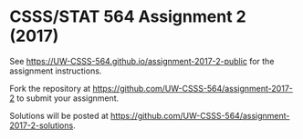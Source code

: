 # CSSS/STAT 564 Assignment 2 (2017)

See https://UW-CSSS-564.github.io/assignment-2017-2-public for the assignment instructions.

Fork the repository at https://github.com/UW-CSSS-564/assignment-2017-2 to submit your assignment.

Solutions will be posted at https://github.com/UW-CSSS-564/assignment-2017-2-solutions.
